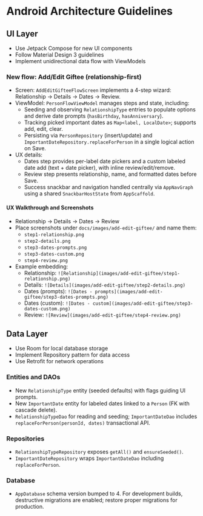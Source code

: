 # Android Architecture Guidelines

## UI Layer
- Use Jetpack Compose for new UI components
- Follow Material Design 3 guidelines
- Implement unidirectional data flow with ViewModels

### New flow: Add/Edit Giftee (relationship-first)
- Screen: `AddEditGifteeFlowScreen` implements a 4-step wizard: Relationship → Details → Dates → Review.
- ViewModel: `PersonFlowViewModel` manages steps and state, including:
  - Seeding and observing `RelationshipType` entries to populate options and derive date prompts (`hasBirthday`, `hasAnniversary`).
  - Tracking picked important dates as `Map<label, LocalDate>`; supports add, edit, clear.
  - Persisting via `PersonRepository` (insert/update) and `ImportantDateRepository.replaceForPerson` in a single logical action on Save.
- UX details:
  - Dates step provides per-label date pickers and a custom labeled date add (text + date picker), with inline review/edit/remove.
  - Review step presents relationship, name, and formatted dates before Save.
  - Success snackbar and navigation handled centrally via `AppNavGraph` using a shared `SnackbarHostState` from `AppScaffold`.

#### UX Walkthrough and Screenshots
- Relationship → Details → Dates → Review
- Place screenshots under `docs/images/add-edit-giftee/` and name them:
  - `step1-relationship.png`
  - `step2-details.png`
  - `step3-dates-prompts.png`
  - `step3-dates-custom.png`
  - `step4-review.png`
- Example embedding:
  - Relationship: `![Relationship](images/add-edit-giftee/step1-relationship.png)`
  - Details: `![Details](images/add-edit-giftee/step2-details.png)`
  - Dates (prompts): `![Dates - prompts](images/add-edit-giftee/step3-dates-prompts.png)`
  - Dates (custom): `![Dates - custom](images/add-edit-giftee/step3-dates-custom.png)`
  - Review: `![Review](images/add-edit-giftee/step4-review.png)`

## Data Layer
- Use Room for local database storage
- Implement Repository pattern for data access
- Use Retrofit for network operations

### Entities and DAOs
- New `RelationshipType` entity (seeded defaults) with flags guiding UI prompts.
- New `ImportantDate` entity for labeled dates linked to a `Person` (FK with cascade delete).
- `RelationshipTypeDao` for reading and seeding; `ImportantDateDao` includes `replaceForPerson(personId, dates)` transactional API.

### Repositories
- `RelationshipTypeRepository` exposes `getAll()` and `ensureSeeded()`.
- `ImportantDateRepository` wraps `ImportantDateDao` including `replaceForPerson`.

### Database
- `AppDatabase` schema version bumped to 4. For development builds, destructive migrations are enabled; restore proper migrations for production.